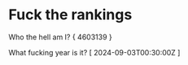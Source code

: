 # Fuck the rankings

Who the hell am I?
{ 4603139 }

What fucking year is it?
[ 2024-09-03T00:30:00Z ]
